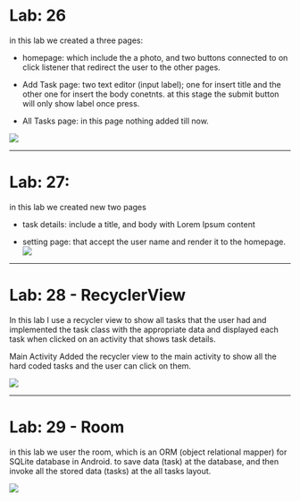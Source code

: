 
# Lab: 26

in this lab we created a three pages:

- homepage: which include the a photo, and two buttons connected to on click listener that redirect the user to the other pages.
- Add Task page: two text editor (input label); one for insert title and the other one for insert the body conetnts. at this stage the submit button will only show label once press.

- All Tasks page: in this page nothing added till now.

  

<!-- ![](./screenshots/lab26.png) -->
![](lab26.png)

-------------------------------------------------------------------------------
# Lab: 27:
in this lab we created new two pages 
- task details: include a title, and body with Lorem Ipsum content 

- setting page: that accept the user name and render it to the homepage.
![](lab27.png)


-----------------------------------------------------------------------------------------
# Lab: 28 - RecyclerView
In this lab I use a recycler view to show all tasks that the user had and implemented the task class with the appropriate data and displayed each task when clicked on an activity that shows task details.

Main Activity Added the recycler view to the main activity to show all the hard coded tasks and the user can click on them.

![](lab-28.png)


--------------------------------------------------------------
# Lab: 29 - Room
in this lab we user the room, which is an ORM (object relational mapper) for SQLite database in Android. to save data (task) at the database, and then invoke all the stored data (tasks) at the all tasks layout.

![](lab-29.png)


